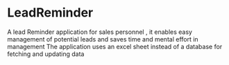 # LeadReminder
A lead Reminder application for sales personnel , it enables easy management of potential leads and saves time and mental effort in management
The application uses an excel sheet instead of a database for fetching and updating data
